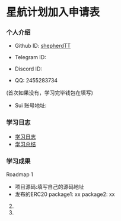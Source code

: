 # 星航计划加入申请表

### 个人介绍

* Github ID: [shepherdTT](https://github.com/shepherdTT)

* Telegram ID: 

* Discord ID: 

* QQ: 2455283734

(首次如果没有，学习完毕钱包在填写)
* Sui 账号地址: 



### 学习日志

- [学习日志](journal.md)
- [学习总结](summary.md)

### 学习成果

Roadmap  1  
- 项目源码:填写自己的源码地址
- 发布的ERC20
package1: xx
package2: xx


2.


3. 

